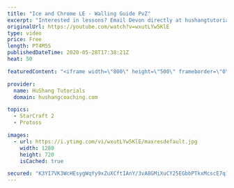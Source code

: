 ```yaml
---
title: "Ice and Chrome LE - Walling Guide PvZ"
excerpt: "Interested in lessons? Email Devon directly at hushangtutorials@outlook.com ------------------------------------------------------------------------------------------------------- Want to support HuShang Tutorials directly? Patreon is a website where you can contribute a monthly donation that will help"
originalUrl: https://youtube.com/watch?v=wxutLYw5KlE
type: video
price: Free
length: PT4M5S
publishedDateTime: 2020-05-28T17:38:21Z
heat: 50

featuredContent: "<iframe width=\"800\" height=\"500\" frameborder=\"0\" src=\"https://www.youtube.com/embed/wxutLYw5KlE\" allow=\"accelerometer; autoplay; encrypted-media; gyroscope; picture-in-picture\" allowfullscreen></iframe>"

provider:
  name: HuShang Tutorials
  domain: hushangcoaching.com

topics:
  - StarCraft 2
  - Protoss

images:
  - url: https://i.ytimg.com/vi/wxutLYw5KlE/maxresdefault.jpg
    width: 1280
    height: 720
    isCached: true

secured: "K3YI7VK3WcHEsygWqYy9xZuXCftIAnY/3vA8GMiXuCY25EGbbPTkxMcscE7q1hDTfa4e9Y32MsB4WHex2tM03tHUpaLsHQSBZ66vxhPnJZSMxNw5jVihjSFEVKJb+vaeiqOU0iOCV94eNZGZSZ8su6s4vzpVsprQ9c7U+q8rYkYmNQ/wzXrmZeFs/AV0MA1L/Af96FBvApav1q93sTD8ss63/OTY0/iD5+256eAcARG8Qw9HghqUSqSQx/NjsmYwkIeHmlCeKf/k3ex5U7l5Q/wYvXq+HZl9tSuygrzrvHdpqiVP2bxVL/dVVOuOFIGCJ61UBLj/G4yDwKpNC9jTkSDadi5jK9GzOoFSOJY4iR7mi46HKLGscnhszC0SXK9yhoitOXIzQ5SM1kxCymakAEiwN2FC4VPG96/3dE0URp8=;nsTRQdpfPRhlMma8NscE6g=="
---
```


